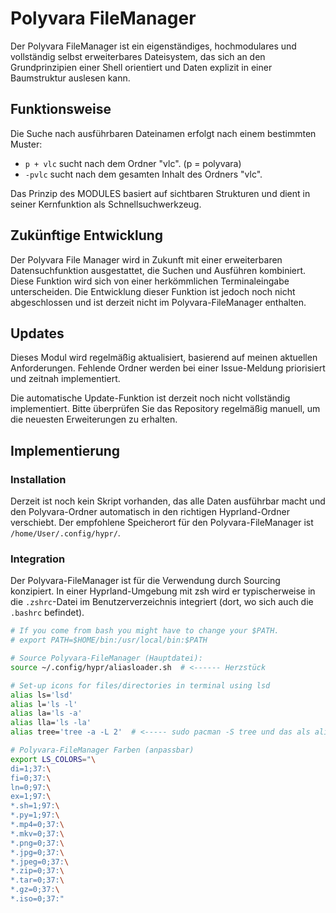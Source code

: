 # Polyvara FileManager

Der Polyvara FileManager ist ein eigenständiges, hochmodulares und vollständig selbst erweiterbares Dateisystem, das sich an den Grundprinzipien einer Shell orientiert und Daten explizit in einer Baumstruktur auslesen kann.

## Funktionsweise

Die Suche nach ausführbaren Dateinamen erfolgt nach einem bestimmten Muster:

* `p + vlc`  sucht nach dem Ordner "vlc". (p = polyvara)
* `-pvlc` sucht nach dem gesamten Inhalt des Ordners "vlc".

Das Prinzip des MODULES basiert auf sichtbaren Strukturen und dient in seiner Kernfunktion als Schnellsuchwerkzeug.

## Zukünftige Entwicklung

Der Polyvara File Manager wird in Zukunft mit einer erweiterbaren Datensuchfunktion ausgestattet, die Suchen und Ausführen kombiniert. Diese Funktion wird sich von einer herkömmlichen Terminaleingabe unterscheiden. Die Entwicklung dieser Funktion ist jedoch noch nicht abgeschlossen und ist derzeit nicht im Polyvara-FileManager enthalten.

## Updates

Dieses Modul wird regelmäßig aktualisiert, basierend auf meinen aktuellen Anforderungen. Fehlende Ordner werden bei einer Issue-Meldung priorisiert und zeitnah implementiert.

Die automatische Update-Funktion ist derzeit noch nicht vollständig implementiert. Bitte überprüfen Sie das Repository regelmäßig manuell, um die neuesten Erweiterungen zu erhalten.

## Implementierung

### Installation

Derzeit ist noch kein Skript vorhanden, das alle Daten ausführbar macht und den Polyvara-Ordner automatisch in den richtigen Hyprland-Ordner verschiebt. Der empfohlene Speicherort für den Polyvara-FileManager ist `/home/User/.config/hypr/`.

### Integration

Der Polyvara-FileManager ist für die Verwendung durch Sourcing konzipiert. In einer Hyprland-Umgebung mit zsh wird er typischerweise in die `.zshrc`-Datei im Benutzerverzeichnis integriert (dort, wo sich auch die `.bashrc` befindet).

```bash
# If you come from bash you might have to change your $PATH.
# export PATH=$HOME/bin:/usr/local/bin:$PATH

# Source Polyvara-FileManager (Hauptdatei):
source ~/.config/hypr/aliasloader.sh  # <------ Herzstück

# Set-up icons for files/directories in terminal using lsd
alias ls='lsd'
alias l='ls -l'
alias la='ls -a'
alias lla='ls -la'
alias tree='tree -a -L 2'  # <----- sudo pacman -S tree und das als alias setzen.

# Polyvara-FileManager Farben (anpassbar)
export LS_COLORS="\
di=1;37:\
fi=0;37:\
ln=0;97:\
ex=1;97:\
*.sh=1;97:\
*.py=1;97:\
*.mp4=0;37:\
*.mkv=0;37:\
*.png=0;37:\
*.jpg=0;37:\
*.jpeg=0;37:\
*.zip=0;37:\
*.tar=0;37:\
*.gz=0;37:\
*.iso=0;37:"
